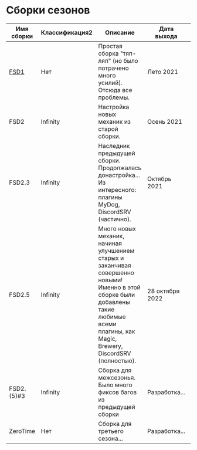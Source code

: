 # Сборки сезонов

| Имя сборки       | Классификация2 | Описание                                                                                                                                                                                    | Дата выхода     | Дата обновления | Версия игры      | Ядро            | Авторы (MC nickname)                              |
| ---------------- | -------------- | ------------------------------------------------------------------------------------------------------------------------------------------------------------------------------------------- | --------------- | --------------- | ---------------- | --------------- | ------------------------------------------------- |
| [FSD1](./one.md) | Нет            | Простая сборка "тяп-ляп" (но было потрачено много усилий). Отсюда все проблемы.                                                                                                             | Лето 2021       | Осень 2021      | 1.16.5           | Spigot          | acula_1                                           |
| FSD2             | Infinity       | Настройка новых механик из старой сборки.                                                                                                                                                   | Осень 2021      | Октябрь 2021    | 1.16.5           | Spigot => Paper | acula_1                                           |
| FSD2.3           | Infinity       | Наследник предыдущей сборки. Продолжалась донастройка... Из интересного: плагины MyDog, DiscordSRV (частично).                                                                              | Октябрь 2021    | Октябрь 2022    | 1.16.5 => 1.18.2 | Paper => Spigot | acula_1, dil276                                   |
| FSD2.5           | Infinity       | Много новых механик, начиная улучшением старых и заканчивая совершенно новыми! Именно в этой сборке были добавлены такие любимые всеми плагины, как Magic, Brewery, DiscordSRV (полностью). | 28 октября 2022 | 4 августа 2023  | 1.18.2 => 1.19.4 | Spigot          | acula_1, dil276, null_098 (dark_warden), lovienxi |
| FSD2.(5)#3       | Infinity       | Сборка для межсезонья. Было много фиксов багов из предыдущей сборки                                                                                                                         | Разработка...   | 18 января 2024  | 1.19.4           | Spigot          | acula_1, lovienxi                                 |
| ZeroTime         | Нет            | Сборка для третьего сезона...                                                                                                                                                               | Разработка...   | Нет             | 1.19.4           | Paper           | acula_1                                           |
